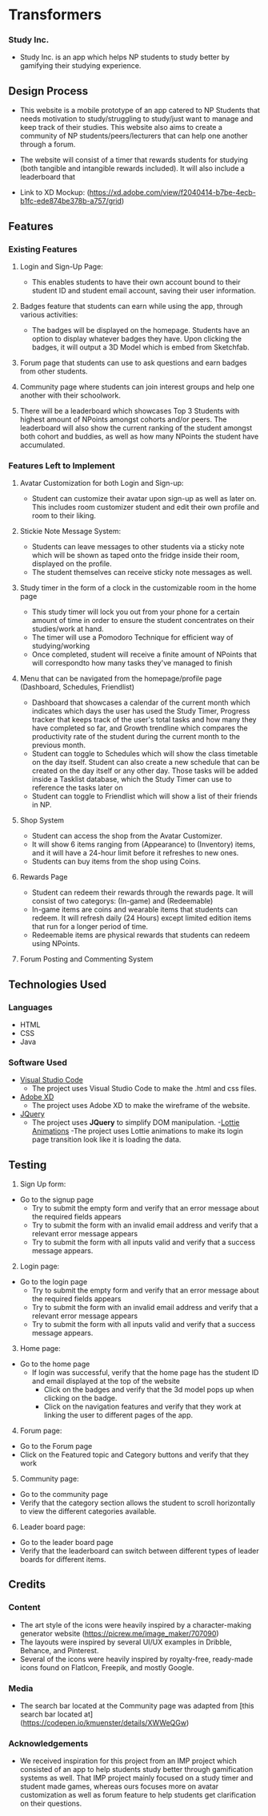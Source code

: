 # Transformers

### Study Inc.

- Study Inc. is an app which helps NP students to study better by gamifying their studying experience.

## Design Process
 
- This website is a mobile prototype of an app catered to NP Students that needs motivation to study/struggling to study/just want to manage and keep track of their studies. This website also aims to create a community of NP students/peers/lecturers that can help one another through a forum.

- The website will consist of a timer that rewards students for studying (both tangible and intangible rewards included). It will also include a leaderboard that

- Link to XD Mockup: (https://xd.adobe.com/view/f2040414-b7be-4ecb-b1fc-ede874be378b-a757/grid)


## Features

### Existing Features
1. Login and Sign-Up Page:
    - This enables students to have their own account bound to their student ID and student email account, saving their user information.

2. Badges feature that students can earn while using the app, through various activities:
    - The badges will be displayed on the homepage. Students have an option to display whatever badges they have. Upon clicking the badges, it will output a 3D Model which is embed from Sketchfab.

3. Forum page that students can use to ask questions and earn badges from other students.

4. Community page where students can join interest groups and help one another with their schoolwork.

5. There will be a leaderboard which showcases Top 3 Students with highest amount of NPoints amongst cohorts and/or peers. The leaderboard will also  show the current ranking of the student amongst both cohort and buddies, as well as how many NPoints the student have accumulated.

### Features Left to Implement
1. Avatar Customization for both Login and Sign-up:
    - Student can customize their avatar upon sign-up as well as later on. This includes room customizer student and edit their own profile and room to their liking. 

2. Stickie Note Message System:
    - Students can leave messages to other students via a sticky note which will be shown as taped onto the fridge inside their room, displayed on the profile. 
    - The student themselves can receive sticky note messages as well.


3. Study timer in the form of a clock in the customizable room in the home page
    - This study timer will lock you out from your phone for a certain amount of time in order to ensure the student concentrates on their studies/work at hand. 
    - The timer will use a Pomodoro Technique for efficient way of studying/working
    - Once completed, student will receive a finite amount of NPoints that will correspondto how many tasks they've managed to finish

4. Menu that can be navigated from the homepage/profile page (Dashboard, Schedules, Friendlist)
    - Dashboard that showcases a calendar of the current month which indicates which days the user has used the Study Timer, Progress tracker that keeps track of the user's total tasks and how many they have completed so far, and Growth trendline which compares the productivity rate of the student during the current month to the previous month. 
    - Student can toggle to Schedules which will show the class timetable on the day itself. Student can also create a new schedule that can be created on the day itself or any other day. Those tasks will be added inside a Tasklist database, which the Study Timer can use to reference the tasks later on
    - Student can toggle to Friendlist which will show a list of their friends in NP.

5. Shop System
    - Student can access the shop from the Avatar Customizer.
    - It will show 6 items ranging from (Appearance) to (Inventory) items, and it will have a 24-hour limit before it refreshes to new ones. 
    - Students can buy items from the shop using Coins.

6. Rewards Page
    - Student can redeem their rewards through the rewards page. It will consist of two categorys: (In-game) and (Redeemable)
    - In-game items are coins and wearable items that students can redeem. It will refresh daily (24 Hours) except limited edition items that run for a longer period of time.
    - Redeemable items are physical rewards that students can redeem using NPoints. 

7. Forum Posting and Commenting System


## Technologies Used

### Languages
 
- HTML
- CSS
- Java
 
### Software Used
 
- [Visual Studio Code]([https://code.visualstudio.com])
  - The project uses Visual Studio Code to make the .html and css files.
- [Adobe XD]([https://www.adobe.com/sg/products/xd.html)
  - The project uses Adobe XD to make the wireframe of the website.
- [JQuery](https://jquery.com)
    - The project uses **JQuery** to simplify DOM manipulation.
-[Lottie Animations](https://lottiefiles.com/search?q=loading&category=animations)
  -The project uses Lottie animations to make its login page transition look like it is loading the data.

## Testing

1. Sign Up form:
- Go to the signup page 
    - Try to submit the empty form and verify that an error message about the required fields appears
    - Try to submit the form with an invalid email address and verify that a relevant error message appears
    - Try to submit the form with all inputs valid and verify that a success message appears.

2. Login page:
- Go to the login page
    - Try to submit the empty form and verify that an error message about the required fields appears
    - Try to submit the form with an invalid email address and verify that a relevant error message appears
    - Try to submit the form with all inputs valid and verify that a success message appears.

3. Home page:
- Go to the home page
    - If login was successful, verify that the home page has the student ID and email displayed at the top of the website
        - Click on the badges and verify that the 3d model pops up when clicking on the badge.
        - Click on the navigation features and verify that they work at linking the user to different pages of the app.

4. Forum page:
- Go to the Forum page
- Click on the Featured topic and Category buttons and verify that they work

5. Community page:
- Go to the community page
- Verify that the category section allows the student to scroll horizontally to view the different categories available.

6. Leader board page:
- Go to the leader board page
- Verify that the leaderboard can switch between different types of leader boards for different items.



## Credits

### Content
- The art style of the icons were heavily inspired by a character-making generator website (https://picrew.me/image_maker/707090) 
- The layouts were inspired by several UI/UX examples in Dribble, Behance, and Pinterest.
- Several of the icons were heavily inspired by royalty-free, ready-made icons found on FlatIcon, Freepik, and mostly Google.

### Media
-  The search bar located at the Community page was adapted from [this search bar located at] (https://codepen.io/kmuenster/details/XWWeQGw)

### Acknowledgements

- We received inspiration for this project from an IMP project which consisted of an app to help students study better through gamification systems as well. That IMP project mainly focused on a study timer and student made games, whereas ours focuses more on avatar customization as well as forum feature to help students get clarification on their questions.
